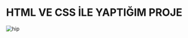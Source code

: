 # HTML VE CSS İLE YAPTIĞIM PROJE



![hip](https://user-images.githubusercontent.com/116027501/207956465-b8eb2998-3209-4f65-ba8f-10149ed422da.png)
